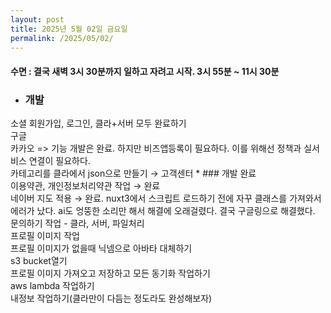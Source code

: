 ```yaml
---
layout: post
title: 2025년 5월 02일 금요일
permalink: /2025/05/02/
---
```

#### 수면 : 결국 새벽 3시 30분까지 일하고 자려고 시작. 3시 55분 ~ 11시 30분<br/>
* ### 개발<br/>
소셜 회원가입, 로그인, 클라+서버 모두 완료하기<br/>
구글<br/>
카카오 => 기능 개발은 완료. 하지만 비즈앱등록이 필요하다. 이를 위해선 정책과 실서비스 연결이 필요하다.<br/>
카테고리를 클라에서 json으로 만들기 → 고객센터 * ### 개발 완료<br/>
이용약관, 개인정보처리약관 작업 → 완료<br/>
네이버 지도 적용 → 완료.  nuxt3에서 스크립트 로드하기 전에 자꾸 클래스를 가져와서 에러가 났다. ai도 엉뚱한 소리만 해서 해결에 오래걸렸다. 결국 구글링으로 해결했다.<br/>
문의하기 작업 - 클라, 서버, 파일처리<br/>
프로필 이미지 작업<br/>
프로필 이미지가 없을때 닉넴으로 아바타 대체하기<br/>
s3 bucket열기<br/>
프로필 이미지 가져오고 저장하고 모든 동기화 작업하기<br/>
aws lambda 작업하기<br/>
내정보 작업하기(클라만이 다듬는 정도라도 완성해보자)